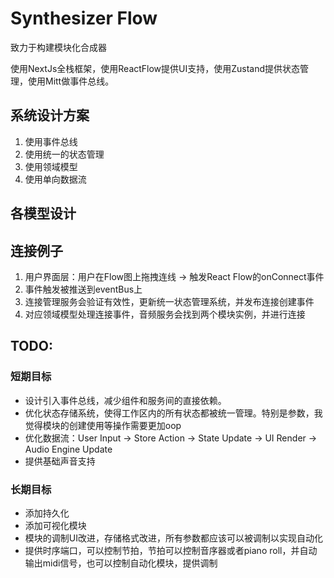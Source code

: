 # Synthesizer Flow

致力于构建模块化合成器

使用NextJs全栈框架，使用ReactFlow提供UI支持，使用Zustand提供状态管理，使用Mitt做事件总线。

## 系统设计方案

1. 使用事件总线
2. 使用统一的状态管理
3. 使用领域模型
4. 使用单向数据流

## 各模型设计

## 连接例子

1. 用户界面层：用户在Flow图上拖拽连线 → 触发React Flow的onConnect事件
2. 事件触发被推送到eventBus上
3. 连接管理服务会验证有效性，更新统一状态管理系统，并发布连接创建事件
4. 对应领域模型处理连接事件，音频服务会找到两个模块实例，并进行连接

## TODO:

### 短期目标

- 设计引入事件总线，减少组件和服务间的直接依赖。
- 优化状态存储系统，使得工作区内的所有状态都被统一管理。特别是参数，我觉得模块的创建使用等操作需要更加oop
- 优化数据流：User Input → Store Action → State Update → UI Render → Audio Engine Update
- 提供基础声音支持

### 长期目标

- 添加持久化
- 添加可视化模块
- 模块的调制UI改进，存储格式改进，所有参数都应该可以被调制以实现自动化
- 提供时序端口，可以控制节拍，节拍可以控制音序器或者piano roll，并自动输出midi信号，也可以控制自动化模块，提供调制
